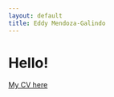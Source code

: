 ```yaml
---
layout: default
title: Eddy Mendoza-Galindo
---
```


# Hello!

[My CV here](https://somnya.github.io/cv/) 
